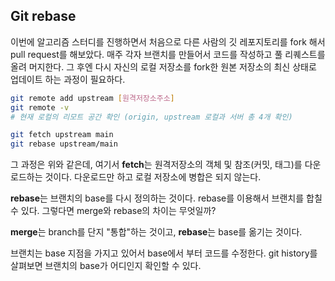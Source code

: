 ## Git rebase

이번에 알고리즘 스터디를 진행하면서 처음으로 다른 사람의 깃 레포지토리를 fork 해서 pull request를 해보았다. 매주 각자 브랜치를 만들어서 코드를 작성하고 풀 리퀘스트를 올려 머지한다. 그 후엔 다시 자신의 로컬 저장소를 fork한 원본 저장소의 최신 상태로 업데이트 하는 과정이 필요하다. 

```bash
git remote add upstream [원격저장소주소]
git remote -v
# 현재 로컬의 리모트 공간 확인 (origin, upstream 로컬과 서버 총 4개 확인)

git fetch upstream main
git rebase upstream/main
```



그 과정은 위와 같은데, 
여기서 **fetch**는 원격저장소의 객체 및 참조(커밋, 태그)를 다운로드하는 것이다. 다운로드만 하고 로컬 저장소에 병합은 되지 않는다. 

**rebase**는 브랜치의 base를 다시 정의하는 것이다. rebase를 이용해서 브랜치를 합칠 수 있다. 그렇다면 merge와 rebase의 차이는 무엇일까?

**merge**는 branch를 단지 "통합"하는 것이고, **rebase**는 base를 옮기는 것이다. 

브랜치는 base 지점을 가지고 있어서 base에서 부터 코드를 수정한다. git history를 살펴보면 브랜치의 base가 어디인지 확인할 수 있다. 